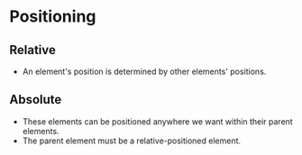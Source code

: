 # Positioning

## Relative

- An element's position is determined by other elements' positions.

## Absolute

- These elements can be positioned anywhere we want within their parent elements.
- The parent element must be a relative-positioned element.